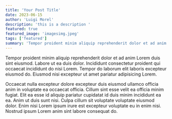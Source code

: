 ```yaml
---
title: 'Your Post Title'
date: 2023-06-15
author: 'Luigi Morel'
description: 'this is a description '
featured: true
featured_image: 'imagesimg.jpeg'
tags: ['featured']
summary: 'Tempor proident minim aliquip reprehenderit dolor et ad anim Lorem duis sint eiusmod. Labore ut ea duis dolor. Incididunt'
---
```


Tempor proident minim aliquip reprehenderit dolor et ad anim Lorem duis sint eiusmod. Labore ut ea duis dolor. Incididunt consectetur proident qui occaecat incididunt do nisi Lorem. Tempor do laborum elit laboris excepteur eiusmod do. Eiusmod nisi excepteur ut amet pariatur adipisicing Lorem.

Occaecat nulla excepteur dolore excepteur duis eiusmod ullamco officia anim in voluptate ea occaecat officia. Cillum sint esse velit ea officia minim fugiat. Elit ea esse id aliquip pariatur cupidatat id duis minim incididunt ea ea. Anim ut duis sunt nisi. Culpa cillum sit voluptate voluptate eiusmod dolor. Enim nisi Lorem ipsum irure est excepteur voluptate eu in enim nisi. Nostrud ipsum Lorem anim sint labore consequat do.
